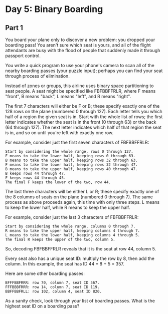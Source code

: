 # Day 5: Binary Boarding

## Part 1

You board your plane only to discover a new problem: you dropped your boarding pass! You aren't sure which seat is yours, and all of the flight attendants are busy with the flood of people that suddenly made it through passport control.

You write a quick program to use your phone's camera to scan all of the nearby boarding passes (your puzzle input); perhaps you can find your seat through process of elimination.

Instead of zones or groups, this airline uses binary space partitioning to seat people. A seat might be specified like FBFBBFFRLR, where F means "front", B means "back", L means "left", and R means "right".

The first 7 characters will either be F or B; these specify exactly one of the 128 rows on the plane (numbered 0 through 127). Each letter tells you which half of a region the given seat is in. Start with the whole list of rows; the first letter indicates whether the seat is in the front (0 through 63) or the back (64 through 127). The next letter indicates which half of that region the seat is in, and so on until you're left with exactly one row.

For example, consider just the first seven characters of FBFBBFFRLR:

    Start by considering the whole range, rows 0 through 127.
    F means to take the lower half, keeping rows 0 through 63.
    B means to take the upper half, keeping rows 32 through 63.
    F means to take the lower half, keeping rows 32 through 47.
    B means to take the upper half, keeping rows 40 through 47.
    B keeps rows 44 through 47.
    F keeps rows 44 through 45.
    The final F keeps the lower of the two, row 44.

The last three characters will be either L or R; these specify exactly one of the 8 columns of seats on the plane (numbered 0 through 7). The same process as above proceeds again, this time with only three steps. L means to keep the lower half, while R means to keep the upper half.

For example, consider just the last 3 characters of FBFBBFFRLR:

    Start by considering the whole range, columns 0 through 7.
    R means to take the upper half, keeping columns 4 through 7.
    L means to take the lower half, keeping columns 4 through 5.
    The final R keeps the upper of the two, column 5.

So, decoding FBFBBFFRLR reveals that it is the seat at row 44, column 5.

Every seat also has a unique seat ID: multiply the row by 8, then add the column. In this example, the seat has ID 44 * 8 + 5 = 357.

Here are some other boarding passes:

    BFFFBBFRRR: row 70, column 7, seat ID 567.
    FFFBBBFRRR: row 14, column 7, seat ID 119.
    BBFFBBFRLL: row 102, column 4, seat ID 820.

As a sanity check, look through your list of boarding passes. What is the highest seat ID on a boarding pass?
